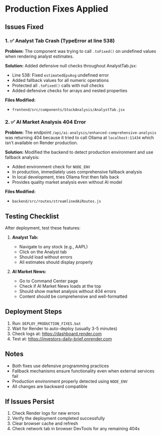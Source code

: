 # Production Fixes Applied

## Issues Fixed

### 1. ✅ Analyst Tab Crash (TypeError at line 538)
**Problem:** The component was trying to call `.toFixed()` on undefined values when rendering analyst estimates.

**Solution:** Added defensive null checks throughout AnalystTab.jsx:
- Line 538: Fixed `estimatedEpsAvg` undefined error
- Added fallback values for all numeric operations
- Protected all `.toFixed()` calls with null checks
- Added defensive checks for arrays and nested properties

**Files Modified:**
- `frontend/src/components/StockAnalysis/AnalystTab.jsx`

### 2. ✅ AI Market Analysis 404 Error  
**Problem:** The endpoint `/api/ai-analysis/enhanced-comprehensive-analysis` was returning 404 because it tried to call Ollama at `localhost:11434` which isn't available on Render production.

**Solution:** Modified the backend to detect production environment and use fallback analysis:
- Added environment check for `NODE_ENV`
- In production, immediately uses comprehensive fallback analysis
- In local development, tries Ollama first then falls back
- Provides quality market analysis even without AI model

**Files Modified:**
- `backend/src/routes/streamlinedAiRoutes.js`

## Testing Checklist

After deployment, test these features:

1. **Analyst Tab:**
   - Navigate to any stock (e.g., AAPL)
   - Click on the Analyst tab
   - Should load without errors
   - All estimates should display properly

2. **AI Market News:**
   - Go to Command Center page
   - Check if AI Market News loads at the top
   - Should show market analysis without 404 errors
   - Content should be comprehensive and well-formatted

## Deployment Steps

1. Run: `DEPLOY_PRODUCTION_FIXES.bat`
2. Wait for Render to auto-deploy (usually 3-5 minutes)
3. Check logs at: https://dashboard.render.com
4. Test at: https://investors-daily-brief.onrender.com

## Notes

- Both fixes use defensive programming practices
- Fallback mechanisms ensure functionality even when external services fail
- Production environment properly detected using `NODE_ENV`
- All changes are backward compatible

## If Issues Persist

1. Check Render logs for new errors
2. Verify the deployment completed successfully
3. Clear browser cache and refresh
4. Check network tab in browser DevTools for any remaining 404s
